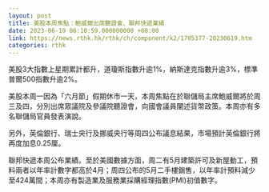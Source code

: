```yaml
---
layout: post
title: 美股本周焦點：鮑威爾出席聽證會、聯邦快遞業績
date: 2023-06-19 06:10:59.000000000 +08:00
link: https://news.rthk.hk/rthk/ch/component/k2/1705377-20230619.htm
categories: rthk
---
```


美股3大指數上星期累計都升，道瓊斯指數升逾1%，納斯達克指數升逾3%，標準普爾500指數升逾2%。

美股本周一因為「六月節」假期休市一天，本周焦點在於聯儲局主席鮑威爾將於周三及四，分別出席眾議院及參議院聽證會，向國會議員闡述貨幣政策。本周亦有多名聯儲局官員發表演說。

另外，英倫銀行、瑞士央行及挪威央行等周四公布議息結果，市場預計英倫銀行將再度加息0.25厘。

聯邦快遞本周公布業績。至於美國數據方面，周二有5月建築許可及新屋動工，預料兩者以年率計數字都高於4月；周四公布的5月二手樓銷售，以年率計預料減少至424萬間；本周亦有製造業及服務業採購經理指數(PMI)初值數字。
